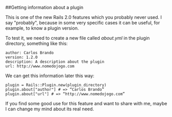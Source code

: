 ##Getting information about a plugin

This is one of the new Rails 2.0 features which you probably never used. I say "probably", because in some very specific cases it can be useful, for example, to know a plugin version.

To test it, we need to create a new file called *about.yml* in the plugin directory, something like this:

	author: Carlos Brando
	version: 1.2.0
	description: A description about the plugin
	url: http://www.nomedojogo.com

We can get this information later this way:

	plugin = Rails::Plugin.new(plugin_directory)
	plugin.about["author"] # => “Carlos Brando”
	plugin.about["url"] # => “http://www.nomedojogo.com”

If you find some good use for this feature and want to share with me, maybe I can change my mind about its real need.

